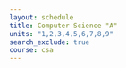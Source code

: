 ```yaml
---
layout: schedule
title: Computer Science "A"
units: "1,2,3,4,5,6,7,8,9"
search_exclude: true
course: csa
---
```

